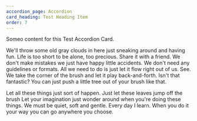 ```yaml
---
accordion_page: Accordion
card_heading: Test Heading Item
order: 7
---
```


Someo content for this Test Accordion Card.

We'll throw some old gray clouds in here just sneaking around and having fun. Life is too short to be alone, too precious. Share it with a friend. We don't make mistakes we just have happy little accidents. We don't need any guidelines or formats. All we need to do is just let it flow right out of us. See. We take the corner of the brush and let it play back-and-forth. Isn't that fantastic? You can just push a little tree out of your brush like that.

Let all these things just sort of happen. Just let these leaves jump off the brush Let your imagination just wonder around when you're doing these things. We must be quiet, soft and gentle. Every day I learn. When you do it your way you can go anywhere you choose.